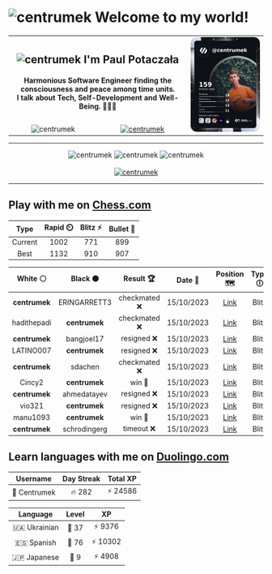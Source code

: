 <h1>
  <img
    src="https://emojis.slackmojis.com/emojis/images/1531849430/4246/blob-sunglasses.gif"
    width="30"
    alt="centrumek"
  />
  Welcome to my world!
</h1>

<table>
  <tbody>
    <tr>
      <td align="center" width="70%" colspan="2">
        <h2>
          <img
            src="https://raw.githubusercontent.com/MartinHeinz/MartinHeinz/master/wave.gif"
            width="30px"
            alt="centrumek"
          />
          I'm Paul Potaczała
        </h2>
        <h4>
          Harmonious Software Engineer finding the consciousness and peace among time units.
          <br/>
          I talk about Tech, Self-Development and Well-Being. 🌿🧘🚀
        </h4>
      </td>
      <td width="30%" rowspan="2">
        <a href="https://app.daily.dev/centrumek">
          <img
            src="./devcard.png"
            alt="centrumek"
          />
        </a>
      </td>
    </tr>
    <tr align="center">
      <td>
        <img
          src="https://komarev.com/ghpvc/?username=centrumek&label=visitors&color=0e75b6&style=flat"
          alt="centrumek"
        >
      </td>
      <td>
        <a href="https://stackoverflow.com/users/14496012/centrumek">
          <img
            src="https://stackoverflow.com/users/flair/14496012.png?theme=dark"
            alt="centrumek"
          >
        </a>
      </td>
    </tr>
  </tbody>
</table>

---
<div align="center">
  <img 
    src="https://github-readme-stats.vercel.app/api?username=centrumek&show_icons=true&count_private=true&theme=dark&hide_border=true&hide=issues,contribs&bg_color=00000000"
    alt="centrumek"
  />
  <img
    src="https://github-readme-stats.vercel.app/api/top-langs/?username=centrumek&layout=compact&hide_border=true&theme=dark&bg_color=00000000&langs_count=6&exclude_repo=air-statistic-app"
    alt="centrumek"
  />
  <img 
    src="https://github-readme-streak-stats.herokuapp.com?user=centrumek&theme=dark&hide_border=true&background=FFFFFF00"
    alt="centrumek"
  />
  <br/>
  <br/>
  <a href="https://www.buymeacoffee.com/centrumek">
    <img
      src="https://cdn.buymeacoffee.com/buttons/v2/default-orange.png"
      height="50"
      width="210"
      alt="centrumek"
    />
  </a>
</div>

---

## Play with me on [Chess.com](https://www.chess.com/member/centrumek)

<div align="center">
<!--START_SECTION:chessStats-->
<!-- Automatically generated with https://github.com/Balastrong/chess-stats-action -->

| Type | Rapid ⏲️ | Blitz ⚡ | Bullet 🔫 |
|:---:|:---:|:---:|:---:|
| Current | 1002 | 771 | 899 |
| Best | 1132 | 910 | 907 |

| White ⚪ | Black ⚫ | Result 🏆 | Date 📅 | Position 🗺️ | Type 🕕 |
|:---:|:---:|:---:|:---:|:---:|:---:|
| **centrumek** | ERINGARRETT3 | checkmated ❌ | 15/10/2023 | <a href="http://www.ee.unb.ca/cgi-bin/tervo/fen.pl?select=r3k2r/6pp/b1p1pp2/p1BP4/P2P2n1/4P3/3N1PPq/2RQR1K1 w kq -">Link</a> | Blitz |
| hadithepadi | **centrumek** | checkmated ❌ | 15/10/2023 | <a href="http://www.ee.unb.ca/cgi-bin/tervo/fen.pl?select=r2q1rk1/pp3pbQ/7p/2pPB1p1/6n1/2N5/PPB3PP/R4RK1 b - -">Link</a> | Blitz |
| **centrumek** | bangjoel17 | resigned ❌ | 15/10/2023 | <a href="http://www.ee.unb.ca/cgi-bin/tervo/fen.pl?select=4r3/2p2k1p/p2q1p2/3b4/P1PK2P1/7P/1P6/R1B1b3 w - -">Link</a> | Blitz |
| LATINO007 | **centrumek** | resigned ❌ | 15/10/2023 | <a href="http://www.ee.unb.ca/cgi-bin/tervo/fen.pl?select=8/8/P1n2k1R/3p4/3Pp3/2P1P1K1/8/R7 b - -">Link</a> | Blitz |
| **centrumek** | sdachen | checkmated ❌ | 15/10/2023 | <a href="http://www.ee.unb.ca/cgi-bin/tervo/fen.pl?select=r5k1/p1p3pn/2pq4/2Kp3Q/3P1r2/2N5/PPP5/R6R w - -">Link</a> | Blitz |
| Cincy2 | **centrumek** | win 🥇 | 15/10/2023 | <a href="http://www.ee.unb.ca/cgi-bin/tervo/fen.pl?select=8/5k2/8/4p3/P2qPb2/5P2/1r6/4K3 w - -">Link</a> | Blitz |
| **centrumek** | ahmedatayev | resigned ❌ | 15/10/2023 | <a href="http://www.ee.unb.ca/cgi-bin/tervo/fen.pl?select=8/5pkp/4p1p1/4b3/6K1/8/8/8 w - -">Link</a> | Blitz |
| vio321 | **centrumek** | resigned ❌ | 15/10/2023 | <a href="http://www.ee.unb.ca/cgi-bin/tervo/fen.pl?select=8/1k6/2p3P1/2P5/2N5/6P1/5K2/8 b - -">Link</a> | Blitz |
| manu1093 | **centrumek** | win 🥇 | 15/10/2023 | <a href="http://www.ee.unb.ca/cgi-bin/tervo/fen.pl?select=8/p2k4/1p4n1/2b2pN1/5P1p/1PP2K1P/P5P1/8 w - -">Link</a> | Blitz |
| **centrumek** | schrodingerg | timeout ❌ | 15/10/2023 | <a href="http://www.ee.unb.ca/cgi-bin/tervo/fen.pl?select=8/6k1/p2pK1P1/3P4/1pr5/6b1/8/8 w - -">Link</a> | Blitz |

<!--END_SECTION:chessStats-->
</div>

## Learn languages with me on [Duolingo.com](https://www.duolingo.com/profile/Centrumek)

<div align="center">
<!--START_SECTION:duolingoStats-->
<!-- Automatically generated with https://github.com/centrumek/duolingo-readme-stats-->

| Username | Day Streak | Total XP |
|:---:|:---:|:---:|
| 👤 Centrumek | 🔥 282 | ⚡ 24586 |

| Language | Level | XP |
|:---:|:---:|:---:|
| 🇺🇦 Ukrainian | 👑 37 | ⚡ 9376 |
| 🇪🇸 Spanish | 👑 76 | ⚡ 10302 |
| 🇯🇵 Japanese | 👑 9 | ⚡ 4908 |

<!--END_SECTION:duolingoStats-->
</div>
<!--
**centrumek/centrumek** is a ✨ _special_ ✨ repository because its `README.md` (this file) appears on your GitHub profile.

Here are some ideas to get you started:

- 🔭 I’m currently working on ...
- 🌱 I’m currently learning ...
- 👯 I’m looking to collaborate on ...
- 🤔 I’m looking for help with ...
- 💬 Ask me about ...
- 📫 How to reach me: ...
- 😄 Pronouns: ...
- ⚡ Fun fact: ...
-->

